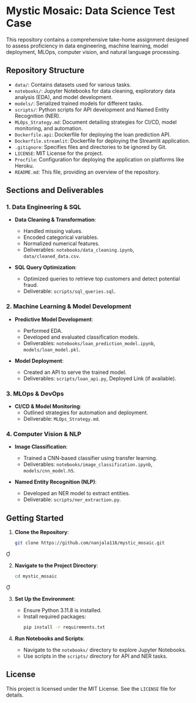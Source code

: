 # Mystic Mosaic: Data Science Test Case

This repository contains a comprehensive take-home assignment designed to assess proficiency in data engineering, machine learning, model deployment, MLOps, computer vision, and natural language processing.

## Repository Structure

- `data/`: Contains datasets used for various tasks.
- `notebooks/`: Jupyter Notebooks for data cleaning, exploratory data analysis (EDA), and model development.
- `models/`: Serialized trained models for different tasks.
- `scripts/`: Python scripts for API development and Named Entity Recognition (NER).
- `MLOps_Strategy.md`: Document detailing strategies for CI/CD, model monitoring, and automation.
- `Dockerfile.api`: Dockerfile for deploying the loan prediction API.
- `Dockerfile.streamlit`: Dockerfile for deploying the Streamlit application.
- `.gitignore`: Specifies files and directories to be ignored by Git.
- `LICENSE`: MIT License for the project.
- `Procfile`: Configuration for deploying the application on platforms like Heroku.
- `README.md`: This file, providing an overview of the repository.

## Sections and Deliverables

### 1. Data Engineering & SQL

- **Data Cleaning & Transformation**:
  - Handled missing values.
  - Encoded categorical variables.
  - Normalized numerical features.
  - Deliverables: `notebooks/data_cleaning.ipynb`, `data/cleaned_data.csv`.

- **SQL Query Optimization**:
  - Optimized queries to retrieve top customers and detect potential fraud.
  - Deliverable: `scripts/sql_queries.sql`.

### 2. Machine Learning & Model Development

- **Predictive Model Development**:
  - Performed EDA.
  - Developed and evaluated classification models.
  - Deliverables: `notebooks/loan_prediction_model.ipynb`, `models/loan_model.pkl`.

- **Model Deployment**:
  - Created an API to serve the trained model.
  - Deliverables: `scripts/loan_api.py`, Deployed Link (if available).

### 3. MLOps & DevOps

- **CI/CD & Model Monitoring**:
  - Outlined strategies for automation and deployment.
  - Deliverable: `MLOps_Strategy.md`.

### 4. Computer Vision & NLP

- **Image Classification**:
  - Trained a CNN-based classifier using transfer learning.
  - Deliverables: `notebooks/image_classification.ipynb`, `models/cnn_model.h5`.

- **Named Entity Recognition (NLP)**:
  - Developed an NER model to extract entities.
  - Deliverable: `scripts/ner_extraction.py`.

## Getting Started

1. **Clone the Repository**:
   ```bash
   git clone https://github.com/nanjala116/mystic_mosaic.git
   ```


2. **Navigate to the Project Directory**:
   ```bash
   cd mystic_mosaic
   ```


3. **Set Up the Environment**:
   - Ensure Python 3.11.8 is installed.
   - Install required packages:
     ```bash
     pip install -r requirements.txt
     ```

4. **Run Notebooks and Scripts**:
   - Navigate to the `notebooks/` directory to explore Jupyter Notebooks.
   - Use scripts in the `scripts/` directory for API and NER tasks.

## License

This project is licensed under the MIT License. See the `LICENSE` file for details.
